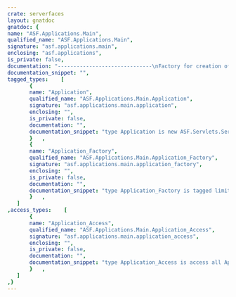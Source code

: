 ```yaml
---
crate: serverfaces
layout: gnatdoc
gnatdoc: {
name: "ASF.Applications.Main",
qualified_name: "ASF.Applications.Main",
signature: "asf.applications.main",
enclosing: "asf.applications",
is_private: false,
documentation: "------------------------------\nFactory for creation of lifecycle, view handler\n------------------------------",
documentation_snippet: "",
tagged_types:    [
       {
       name: "Application",
       qualified_name: "ASF.Applications.Main.Application",
       signature: "asf.applications.main.application",
       enclosing: "",
       is_private: false,
       documentation: "",
       documentation_snippet: "type Application is new ASF.Servlets.Servlet_Registry\n  and ASF.Events.Faces.Actions.Action_Listener with private;",
       }   ,
       {
       name: "Application_Factory",
       qualified_name: "ASF.Applications.Main.Application_Factory",
       signature: "asf.applications.main.application_factory",
       enclosing: "",
       is_private: false,
       documentation: "",
       documentation_snippet: "type Application_Factory is tagged limited private;",
       }   ,
   ]
,access_types:    [
       {
       name: "Application_Access",
       qualified_name: "ASF.Applications.Main.Application_Access",
       signature: "asf.applications.main.application_access",
       enclosing: "",
       is_private: false,
       documentation: "",
       documentation_snippet: "type Application_Access is access all Application'Class;",
       }   ,
   ]
,}
---
```


